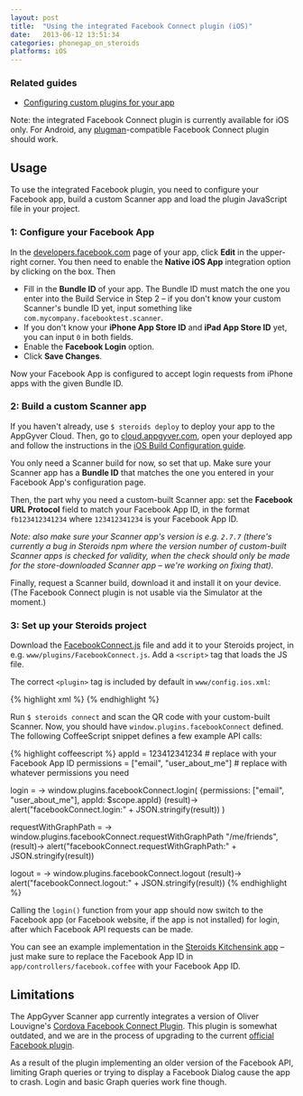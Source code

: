 ```yaml
---
layout: post
title:  "Using the integrated Facebook Connect plugin (iOS)"
date:   2013-06-12 13:51:34
categories: phonegap_on_steroids
platforms: iOS
---
```


### Related guides
* [Configuring custom plugins for your app][custom-plugin-config]

Note: the integrated Facebook Connect plugin is currently available for iOS only. For Android, any [plugman][plugman]-compatible Facebook Connect plugin should work.

## Usage

To use the integrated Facebook plugin, you need to configure your Facebook app, build a custom Scanner app and load the plugin JavaScript file in your project.

### 1: Configure your Facebook App

In the [developers.facebook.com](https://developers.facebook.com) page of your app, click **Edit** in the upper-right corner. You then need to enable the **Native iOS App** integration option by clicking on the box. Then

* Fill in the **Bundle ID** of your app. The Bundle ID must match the one you enter into the Build Service in Step 2 – if you don't know your custom Scanner's bundle ID yet, input something like `com.mycompany.facebooktest.scanner`.
* If you don't know your **iPhone App Store ID** and **iPad App Store ID** yet, you can input `0` in both fields.
* Enable the **Facebook Login** option.
* Click **Save Changes**.

Now your Facebook App is configured to accept login requests from iPhone apps with the given Bundle ID.

### 2: Build a custom Scanner app

If you haven't already, use `$ steroids deploy` to deploy your app to the AppGyver Cloud. Then, go to [cloud.appgyver.com](http://cloud.appgyver.com), open your deployed app and follow the instructions in the [iOS Build Configuration guide][ios-build-config].

You only need a Scanner build for now, so set that up. Make sure your Scanner app has a **Bundle ID** that matches the one you entered in your Facebook App's configuration page.

Then, the part why you need a custom-built Scanner app: set the **Facebook URL Protocol** field to match your Facebook App ID, in the format `fb123412341234` where `123412341234` is your Facebook App ID.

*Note: also make sure your Scanner app's version is e.g. `2.7.7` (there's currently a bug in Steroids npm where the version number of custom-built Scanner apps is checked for validity, when the check should only be made for the store-downloaded Scanner app – we're working on fixing that).*

Finally, request a Scanner build, download it and install it on your device. (The Facebook Connect plugin is not usable via the Simulator at the moment.)

### 3: Set up your Steroids project

Download the [FacebookConnect.js](https://github.com/AppGyver/steroids-plugins/tree/master/FacebookConnect/www/FacebookConnect.js) file and add it to your Steroids project, in e.g. `www/plugins/FacebookConnect.js`. Add a `<script>` tag that loads the JS file.

The correct `<plugin>` tag is included by default in `www/config.ios.xml`:

{% highlight xml %}
<plugin name="FacebookConnect" value="FacebookConnect" />
{% endhighlight %}

Run `$ steroids connect` and scan the QR code with your custom-built Scanner. Now, you should have `window.plugins.facebookConnect` defined. The following CoffeeScript snippet defines a few example API calls:

{% highlight coffeescript %}
appId = 123412341234 # replace with your Facebook App ID
permissions = ["email", "user_about_me"] # replace with whatever permissions you need


login = ->
  window.plugins.facebookConnect.login(
    {permissions: ["email", "user_about_me"], appId: $scope.appId}
    (result)->
      alert("facebookConnect.login:" + JSON.stringify(result))
  )

requestWithGraphPath = ->
  window.plugins.facebookConnect.requestWithGraphPath "/me/friends", (result)->
    alert("facebookConnect.requestWithGraphPath:" + JSON.stringify(result))

logout = ->
    window.plugins.facebookConnect.logout (result)->
      alert("facebookConnect.logout:" + JSON.stringify(result))
{% endhighlight %}

Calling the `login()` function from your app should now switch to the Facebook app (or Facebook website, if the app is not installed) for login, after which Facebook API requests can be made.

You can see an example implementation in the [Steroids Kitchensink app](https://github.com/AppGyver/kitchensink) – just make sure to replace the Facebook App ID in `app/controllers/facebook.coffee` with your Facebook App ID.

## Limitations

The AppGyver Scanner app currently integrates a version of Oliver Louvigne's [Cordova Facebook Connect Plugin](https://github.com/mgcrea/cordova-facebook-connect). This plugin is somewhat outdated, and we are in the process of upgrading to the current [official Facebook plugin](https://github.com/phonegap/phonegap-facebook-plugin).

As a result of the plugin implementing an older version of the Facebook API, limiting Graph queries or trying to display a Facebook Dialog cause the app to crash. Login and basic Graph queries work fine though.

[custom-plugin-config]: /steroids/guides/cloud_services/plugin-config/
[ios-build-config]: /steroids/guides/cloud_services/ios-build-config/
[plugman]: https://github.com/apache/cordova-plugman
